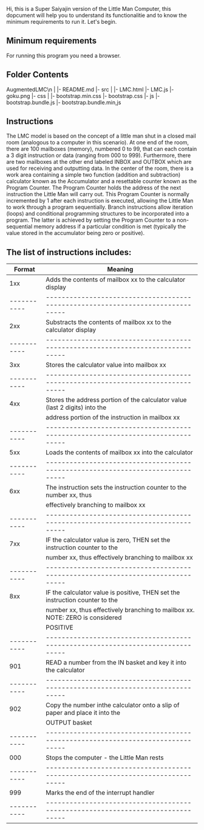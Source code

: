 Hi, this is a Super Saiyajin version of the Little Man Computer, this dopcument will help you to understand its functionalitie and to know the minimum requirements to run it. Let's begin.

Minimum requirements
--------------------
For running this program you need a browser.

Folder Contents
----------------
AugmentedLMC\n
     |
     |- README.md
     |- src
         |
         |- LMC.html
         |- LMC.js
         |- goku.png
         |- css
             |
             |- bootstrap.min.css
             |- bootstrap.css
         |- js
             |- bootstrap.bundle.js
             |- bootstrap.bundle.min,js

Instructions
-------------
The LMC model is based on the concept of a little man shut in a closed mail room (analogous to a computer in this scenario). At one end of the room, there are 100 mailboxes (memory), numbered 0 to 99, that can each contain a 3 digit instruction or data (ranging from 000 to 999). Furthermore, there are two mailboxes at the other end labeled INBOX and OUTBOX which are used for receiving and outputting data. In the center of the room, there is a work area containing a simple two function (addition and subtraction) calculator known as the Accumulator and a resettable counter known as the Program Counter. The Program Counter holds the address of the next instruction the Little Man will carry out. This Program Counter is normally incremented by 1 after each instruction is executed, allowing the Little Man to work through a program sequentially. Branch instructions allow iteration (loops) and conditional programming structures to be incorporated into a program. The latter is achieved by setting the Program Counter to a non-sequential memory address if a particular condition is met (typically the value stored in the accumulator being zero or positive).

The list of instructions includes:
---------------------------------------------------------------------------------------------
| Format    | Meaning                                                                       |
|-----------|-------------------------------------------------------------------------------|
| 1xx       | Adds the contents of mailbox xx to the calculator display                     |
|-----------|-------------------------------------------------------------------------------|
| 2xx       | Substracts the contents of mailbox xx to the calculator display               |
|-----------|-------------------------------------------------------------------------------|
| 3xx       | Stores the calculator value into mailbox xx                                   |
|-----------|-------------------------------------------------------------------------------|
| 4xx       | Stores the address portion of the calculator value (last 2 digits) into the   |
|           | address portion of the instruction in mailbox xx                              |
|-----------|-------------------------------------------------------------------------------|
| 5xx       | Loads the contents of mailbox xx into the calculator                          |
|-----------|-------------------------------------------------------------------------------|
| 6xx       | The instruction sets the instruction counter to the number xx, thus           |
|           | effectively branching to mailbox xx                                           |
|-----------|-------------------------------------------------------------------------------|
| 7xx       | IF the calculator value is zero, THEN set the instruction counter to the      |
|           | number xx, thus effectively branching to mailbox xx                           |
|-----------|-------------------------------------------------------------------------------|
| 8xx       | IF the calculator value is positive, THEN set the instruction counter to the  |
|           | number xx, thus effectively branching to mailbox xx. NOTE: ZERO is considered |
|           | POSITIVE                                                                      |
|-----------|-------------------------------------------------------------------------------|
| 901       | READ a number from the IN basket and key it into the calculator               |
|-----------|-------------------------------------------------------------------------------|
| 902       | Copy the number inthe calculator onto a slip of paper and place it into the   |
|           | OUTPUT basket                                                                 |
|-----------|-------------------------------------------------------------------------------|
| 000       | Stops the computer - the Little Man rests                                     |
|-----------|-------------------------------------------------------------------------------|
| 999       | Marks the end of the interrupt handler                                        |
|-----------|-------------------------------------------------------------------------------|













